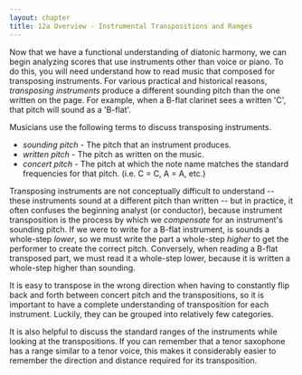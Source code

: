 ```yaml
---
layout: chapter
title: 12a Overview - Instrumental Transpositions and Ranges
---
```


Now that we have a functional understanding of diatonic harmony, we can begin analyzing scores that use instruments other than voice or piano. To do this, you will need understand how to read music that composed for transposing instruments. For various practical and historical reasons, *transposing instruments* produce a different sounding pitch than the one written on the page. For example, when a B-flat clarinet sees a written 'C', that pitch will sound as a 'B-flat'. 

Musicians use the following terms to discuss transposing instruments.
- *sounding pitch* - The pitch that an instrument produces.
- *written pitch* - The pitch as written on the music.
- *concert pitch* - The pitch at which the note name matches the standard frequencies for that pitch. (i.e. C = C, A = A, etc.)

Transposing instruments are not conceptually difficult to understand -- these instruments sound at a different pitch than written -- but in practice, it often confuses the beginning analyst (or conductor), because instrument transposition is the process by which we *compensate* for an instrument's sounding pitch. If we were to write for a B-flat instrument, is sounds a whole-step *lower*, so we must write the part a whole-step *higher* to get the performer to create the correct pitch. Conversely, when reading a B-flat transposed part, we must read it a whole-step lower, because it is written a whole-step higher than sounding. 

It is easy to transpose in the wrong direction when having to constantly flip back and forth between concert pitch and the transpositions, so it is important to have a complete understanding of transposition for each instrument. Luckily, they can be grouped into relatively few categories.

It is also helpful to discuss the standard ranges of the instruments while looking at the transpositions. If you can remember that a tenor saxophone has a range similar to a tenor voice, this makes it considerably easier to remember the direction and distance required for its transposition.